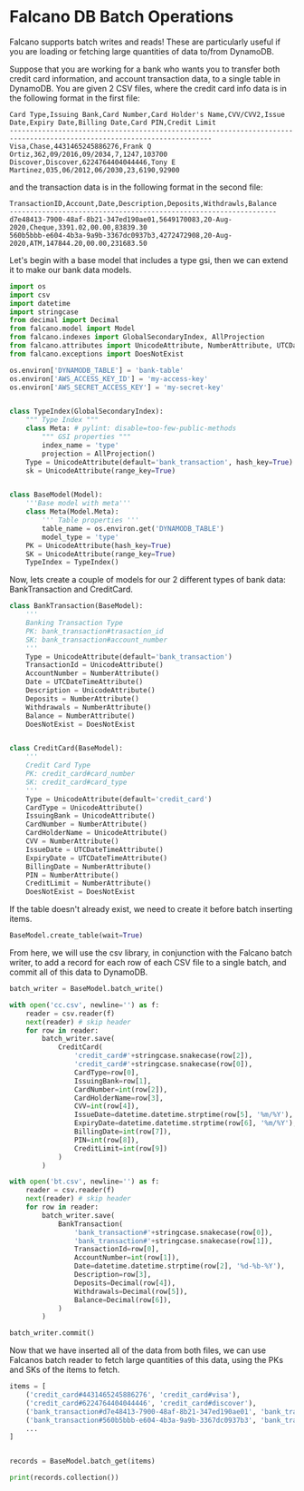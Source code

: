 # Falcano DB Batch Operations

Falcano supports batch writes and reads!
These are particularly useful if you are loading or fetching large quantities of data to/from DynamoDB.

Suppose that you are working for a bank who wants you to transfer both credit card information, and account transaction data, to a single table in DynamoDB.
You are given 2 CSV files, where the credit card info data is in the following format in the first file:

```csv
Card Type,Issuing Bank,Card Number,Card Holder's Name,CVV/CVV2,Issue Date,Expiry Date,Billing Date,Card PIN,Credit Limit
------------------------------------------------------------------------------------------------------------------------
Visa,Chase,4431465245886276,Frank Q Ortiz,362,09/2016,09/2034,7,1247,103700
Discover,Discover,6224764404044446,Tony E Martinez,035,06/2012,06/2030,23,6190,92900
```

and the transaction data is in the following format in the second file:

```csv
TransactionID,Account,Date,Description,Deposits,Withdrawls,Balance
------------------------------------------------------------------
d7e48413-7900-48af-8b21-347ed190ae01,5649170083,20-Aug-2020,Cheque,3391.02,00.00,83839.30
560b5bbb-e604-4b3a-9a9b-3367dc0937b3,4272472908,20-Aug-2020,ATM,147844.20,00.00,231683.50
```

Let's begin with a base model that includes a type gsi, then we can extend it to make our bank data models.

```python
import os
import csv
import datetime
import stringcase
from decimal import Decimal
from falcano.model import Model
from falcano.indexes import GlobalSecondaryIndex, AllProjection
from falcano.attributes import UnicodeAttribute, NumberAttribute, UTCDateTimeAttribute
from falcano.exceptions import DoesNotExist

os.environ['DYNAMODB_TABLE'] = 'bank-table'
os.environ['AWS_ACCESS_KEY_ID'] = 'my-access-key'
os.environ['AWS_SECRET_ACCESS_KEY'] = 'my-secret-key'


class TypeIndex(GlobalSecondaryIndex):
    """ Type Index """
    class Meta: # pylint: disable=too-few-public-methods
        """ GSI properties """
        index_name = 'type'
        projection = AllProjection()
    Type = UnicodeAttribute(default='bank_transaction', hash_key=True)
    sk = UnicodeAttribute(range_key=True)


class BaseModel(Model):
    '''Base model with meta'''
    class Meta(Model.Meta):
        ''' Table properties '''
        table_name = os.environ.get('DYNAMODB_TABLE')
        model_type = 'type'
    PK = UnicodeAttribute(hash_key=True)
    SK = UnicodeAttribute(range_key=True)
    TypeIndex = TypeIndex()
```

Now, lets create a couple of models for our 2 different types of bank data: BankTransaction and CreditCard.

```python
class BankTransaction(BaseModel):
    '''
    Banking Transaction Type
    PK: bank_transaction#trasaction_id
    SK: bank_transaction#account_number
    '''
    Type = UnicodeAttribute(default='bank_transaction')
    TransactionId = UnicodeAttribute()
    AccountNumber = NumberAttribute()
    Date = UTCDateTimeAttribute()
    Description = UnicodeAttribute()
    Deposits = NumberAttribute()
    Withdrawals = NumberAttribute()
    Balance = NumberAttribute()
    DoesNotExist = DoesNotExist


class CreditCard(BaseModel):
    '''
    Credit Card Type
    PK: credit_card#card_number
    SK: credit_card#card_type
    '''
    Type = UnicodeAttribute(default='credit_card')
    CardType = UnicodeAttribute()
    IssuingBank = UnicodeAttribute()
    CardNumber = NumberAttribute()
    CardHolderName = UnicodeAttribute()
    CVV = NumberAttribute()
    IssueDate = UTCDateTimeAttribute()
    ExpiryDate = UTCDateTimeAttribute()
    BillingDate = NumberAttribute()
    PIN = NumberAttribute()
    CreditLimit = NumberAttribute()
    DoesNotExist = DoesNotExist

```

If the table doesn't already exist, we need to create it before batch inserting items.

```python
BaseModel.create_table(wait=True)
```

From here, we will use the csv library, in conjunction with the Falcano batch writer, to add a record for each row of each CSV file to a single batch, and commit all of this data to DynamoDB.

```python
batch_writer = BaseModel.batch_write()

with open('cc.csv', newline='') as f:
    reader = csv.reader(f)
    next(reader) # skip header
    for row in reader:
        batch_writer.save(
            CreditCard(
                'credit_card#'+stringcase.snakecase(row[2]),
                'credit_card#'+stringcase.snakecase(row[0]),
                CardType=row[0],
                IssuingBank=row[1],
                CardNumber=int(row[2]),
                CardHolderName=row[3],
                CVV=int(row[4]),
                IssueDate=datetime.datetime.strptime(row[5], '%m/%Y'),
                ExpiryDate=datetime.datetime.strptime(row[6], '%m/%Y'),
                BillingDate=int(row[7]),
                PIN=int(row[8]),
                CreditLimit=int(row[9])
            )
        )

with open('bt.csv', newline='') as f:
    reader = csv.reader(f)
    next(reader) # skip header
    for row in reader:
        batch_writer.save(
            BankTransaction(
                'bank_transaction#'+stringcase.snakecase(row[0]),
                'bank_transaction#'+stringcase.snakecase(row[1]),
                TransactionId=row[0],
                AccountNumber=int(row[1]),
                Date=datetime.datetime.strptime(row[2], '%d-%b-%Y'),
                Description=row[3],
                Deposits=Decimal(row[4]),
                Withdrawals=Decimal(row[5]),
                Balance=Decimal(row[6]),
            )
        )

batch_writer.commit()
```

Now that we have inserted all of the data from both files, we can use Falcanos batch reader to fetch large quantities of this data, using the PKs and SKs of the items to fetch.

```python
items = [
    ('credit_card#4431465245886276', 'credit_card#visa'),
    ('credit_card#6224764404044446', 'credit_card#discover'),
    ('bank_transaction#d7e48413-7900-48af-8b21-347ed190ae01', 'bank_transaction#5649170083'),
    ('bank_transaction#560b5bbb-e604-4b3a-9a9b-3367dc0937b3', 'bank_transaction#4272472908'),
    ...
]


records = BaseModel.batch_get(items)

print(records.collection())

```

<!-- add what the output of the above would be and the difference from the output of batch_get() or scan() and the .collection() of those results -->

<!-- 
    batch_get does not return all the data in one package, but rather in smaller batches of data (up to 100 batches)
    thus, the output would be an ?array? of tables
    .collection() combines all these batches into one output
    this would include all of the items, with their corresponding credit card number, bank transaction, etc

 --!>
